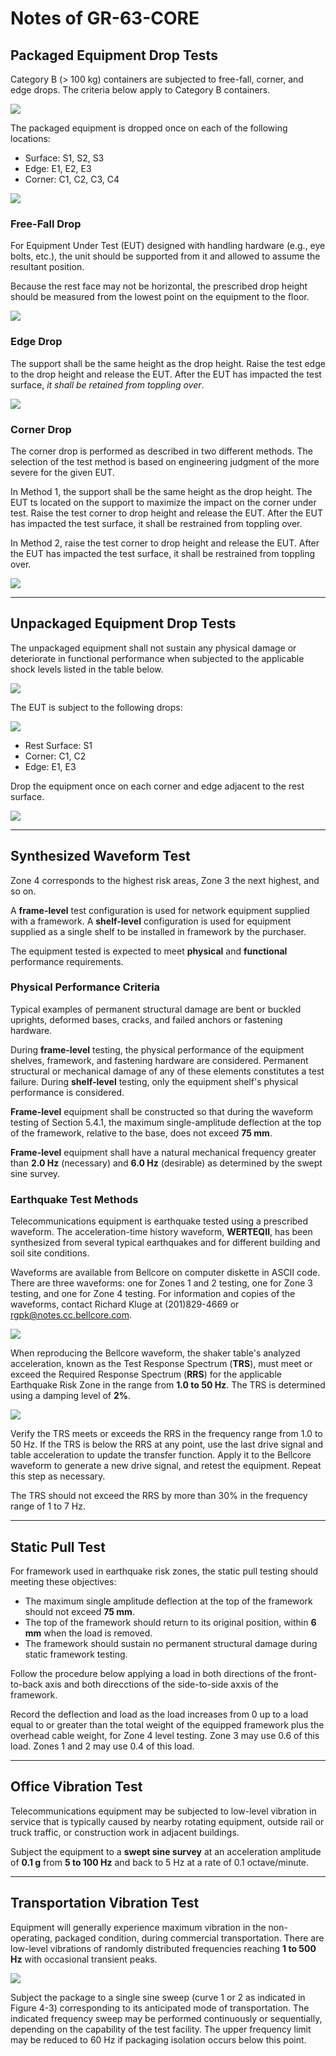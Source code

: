 # Notes of GR-63-CORE

## Packaged Equipment Drop Tests

Category B (> 100 kg) containers are subjected to free-fall, corner, 
and edge drops. The criteria below apply to Category B containers.

![](../images/gr-63-core/drop-height-packaged-b.png)

The packaged equipment is dropped once on each of the following locations:

- Surface: S1, S2, S3
- Edge: E1, E2, E3
- Corner: C1, C2, C3, C4

![](../images/gr-63-core/drop-surfaces.png)

### Free-Fall Drop

For Equipment Under Test (EUT) designed with handling hardware (e.g., 
eye bolts, etc.), the unit should be supported from it and allowed to 
assume the resultant position.

Because the rest face may not be horizontal, the prescribed drop height
 should be measured from the lowest point on the equipment to the floor.

![](../images/gr-63-core/free-fall-drop.png)

### Edge Drop

The support shall be the same height as the drop height. Raise the test 
edge to the drop height and release the EUT. After the EUT has impacted 
the test surface, *it shall be retained from toppling over*.

![](../images/gr-63-core/edge-drop.png)

### Corner Drop

The corner drop is performed as described in two different methods. 
The selection of the test method is based on engineering judgment of 
the more severe for the given EUT.

In Method 1, the support shall be the same height as the drop height. 
The EUT ts located on the support to maximize the impact on the corner
under test. Raise the test corner to drop height and release the EUT.
After the EUT has impacted the test surface, it shall be restrained 
from toppling over.

In Method 2, raise the test corner to drop height and release the EUT. 
After the EUT has impacted the test surface, it shall be restrained from 
toppling over.

![](../images/gr-63-core/corner-drop.png)

---

## Unpackaged Equipment Drop Tests

The unpackaged equipment shall not sustain any physical damage or 
deteriorate in functional performance when subjected to the applicable 
shock levels listed in the table below.

![](../images/gr-63-core/drop-height-unpackaged.png)

The EUT is subject to the following drops:

![](../images/gr-63-core/drop-surfaces.png)

- Rest Surface: S1
- Corner: C1, C2
- Edge: E1, E3

Drop the equipment once on each corner and edge adjacent to the rest 
surface.

![](../images/gr-63-core/equipment-handling.png)

---

## Synthesized Waveform Test

Zone 4 corresponds to the highest risk areas, Zone 3 the next highest, 
and so on.

A **frame-level** test configuration is used for network equipment 
supplied with a framework. A **shelf-level** configuration is used for 
equipment supplied as a single shelf to be installed in framework by 
the purchaser.

The equipment tested is expected to meet **physical** and **functional** 
performance requirements.

### Physical Performance Criteria

Typical examples of permanent structural damage are bent or buckled 
uprights, deformed bases, cracks, and failed anchors or fastening 
hardware.

During **frame-level** testing, the physical performance of the 
equipment shelves, framework, and fastening hardware are considered. 
Permanent structural or mechanical damage of any of these elements 
constitutes a test failure. During **shelf-level** testing, only the 
equipment shelf's physical performance is considered.

**Frame-level** equipment shall be constructed so that during the
waveform testing of Section 5.4.1, the maximum single-amplitude
deflection at the top of the framework, relative to the base, does not
exceed **75 mm**.

**Frame-level** equipment shall have a natural mechanical frequency
greater than **2.0 Hz** (necessary) and **6.0 Hz** (desirable) as 
determined by the swept sine survey.

### Earthquake Test Methods

Telecommunications equipment is earthquake tested using a prescribed 
waveform. The acceleration-time history waveform, **WERTEQII**, has been 
synthesized from several typical earthquakes and for different building 
and soil site conditions.

Waveforms are available from Bellcore on computer diskette in ASCII code. 
There are three waveforms: one for Zones 1 and 2 testing, one for Zone 3 
testing, and one for Zone 4 testing. For information and copies of the 
waveforms, contact Richard Kluge at (201)829-4669 or rgpk@notes.cc.bellcore.com.

![](../images/gr-63-core/verteqii-zone4.png)

When reproducing the Bellcore waveform, the shaker table's analyzed 
acceleration, known as the Test Response Spectrum (**TRS**), must meet or 
exceed the Required Response Spectrum (**RRS**) for the applicable 
Earthquake Risk Zone in the range from **1.0 to 50 Hz**. The TRS is 
determined using a damping level of **2%**.

![](../images/gr-63-core/required-response-spectrum.png)

Verify the TRS meets or exceeds the RRS in the frequency range from 1.0 to 50 Hz. 
If the TRS is below the RRS at any point, use the last drive signal and table 
acceleration to update the transfer function. Apply it to the Bellcore waveform 
to generate a new drive signal, and retest the equipment. Repeat this step as 
necessary.

The TRS should not exceed the RRS by more than 30% in the frequency range of 1 
to 7 Hz.

---

## Static Pull Test

For framework used in earthquake risk zones, the static pull testing should 
meeting these objectives:

- The maximum single amplitude deflection at the top of the framework 
  should not exceed **75 mm**.
- The top of the framework should return to its original position, 
  within **6 mm** when the load is removed.
- The framework should sustain no permanent structural damage during
  static framework testing.

Follow the procedure below applying a load in both directions of the
front-to-back axis and both direcctions of the side-to-side axxis of the 
framework.

Record the deflection and load as the load increases from 0 up to a load 
equal to or greater than the total weight of the equipped framework plus 
the overhead cable weight, for Zone 4 level testing. Zone 3 may use 0.6 
of this load. Zones 1 and 2 may use 0.4 of this load.

---

## Office Vibration Test

Telecommunications equipment may be subjected to low-level vibration in 
service that is typically caused by nearby rotating equipment, outside 
rail or truck traffic, or construction work in adjacent buildings.

Subject the equipment to a **swept sine survey** at an acceleration amplitude 
of **0.1 g** from **5 to 100 Hz** and back to 5 Hz at a rate of 0.1 
octave/minute.

---

## Transportation Vibration Test

Equipment will generally experience maximum vibration in the 
non-operating, packaged condition, during commercial transportation.
There are low-level vibrations of randomly distributed frequencies 
reaching **1 to 500 Hz** with occasional transient peaks.

![](../images/gr-63-core/transportation-environment.png)

Subject the package to a single sine sweep (curve 1 or 2 as indicated in 
Figure 4-3) corresponding to its anticipated mode of transportation. The 
indicated frequency sweep may be performed continuously or sequentially, 
depending on the capability of the test facility. The upper frequency limit 
may be reduced to 60 Hz if packaging isolation occurs below this point.
